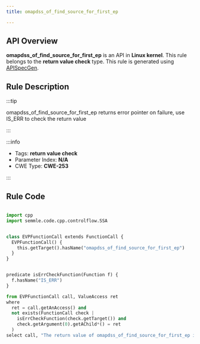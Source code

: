 ```yaml
---
title: omapdss_of_find_source_for_first_ep

---
```



## API Overview
**omapdss_of_find_source_for_first_ep** is an API in **Linux kernel**. This rule belongs to the **return value check** type. This rule is generated using [APISpecGen](../../tools/APISpecGen).
## Rule Description

:::tip

omapdss_of_find_source_for_first_ep returns error pointer on failure, use IS_ERR to check the return value

:::

:::info

- Tags: **return value check**
- Parameter Index: **N/A**
- CWE Type: **CWE-253**

:::

## Rule Code
```python

import cpp
import semmle.code.cpp.controlflow.SSA


class EVPFunctionCall extends FunctionCall {
  EVPFunctionCall() {
    this.getTarget().hasName("omapdss_of_find_source_for_first_ep")
  }
}


predicate isErrCheckFunction(Function f) {
  f.hasName("IS_ERR") 
}

from EVPFunctionCall call, ValueAccess ret
where
  ret = call.getAnAccess() and
  not exists(FunctionCall check |
    isErrCheckFunction(check.getTarget()) and
    check.getArgument(0).getAChild*() = ret
  )
select call, "The return value of omapdss_of_find_source_for_first_ep is not checked with IS_ERR."
    
```